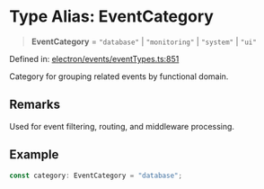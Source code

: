 # Type Alias: EventCategory

> **EventCategory** = `"database"` \| `"monitoring"` \| `"system"` \| `"ui"`

Defined in: [electron/events/eventTypes.ts:851](https://github.com/Nick2bad4u/Uptime-Watcher/blob/main/electron/events/eventTypes.ts#L851)

Category for grouping related events by functional domain.

## Remarks

Used for event filtering, routing, and middleware processing.

## Example

```typescript
const category: EventCategory = "database";
```
